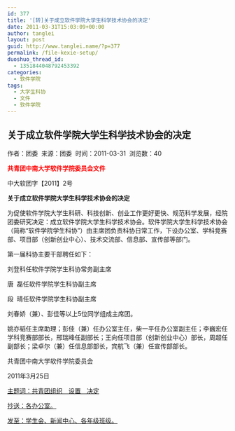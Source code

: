 ```yaml
---
id: 377
title: '[转]关于成立软件学院大学生科学技术协会的决定'
date: 2011-03-31T15:03:09+00:00
author: tanglei
layout: post
guid: http://www.tanglei.name/?p=377
permalink: /file-kexie-setup/
duoshuo_thread_id:
  - 1351844048792453392
categories:
  - 软件学院
tags:
  - 大学生科协
  - 文件
  - 软件学院
---
```

## 关于成立软件学院大学生科学技术协会的决定

<div id="articleInfo">
  作者：团委  来源：团委  时间：2011-03-31  浏览数：40
</div>

<div id="articleText">
  <p>
    <strong><span style="color: #ff0000;">共青团中南大学软件学院委员会文件</span></strong>
  </p>
  
  <p>
    中大软团字【2011】2号
  </p>
  
  <p>
    <strong>关于成立软件学院大学生科学技术协会的决定</strong>
  </p>
  
  <p>
    为促使软件学院大学生科研、科技创新、创业工作更好更快、规范科学发展，经院团委研究决定：成立软件学院大学生科学技术协会。软件学院大学生科学技术协会（简称“软件学院学生科协”）由主席团负责科协日常工作，下设办公室、学科竞赛部、项目部（创新创业中心）、技术交流部、信息部、宣传部等部门。
  </p>
  
  <p>
    第一届科协主要干部聘任如下：
  </p>
  
  <p>
    刘登科任软件学院学生科协常务副主席
  </p>
  
  <p>
    唐  磊任软件学院学生科协副主席
  </p>
  
  <p>
    段  晴任软件学院学生科协副主席
  </p>
  
  <p>
    刘春娇（兼）、彭佳等以上5位同学组成主席团。
  </p>
  
  <p>
    姚亦韬任主席助理；彭佳（兼）任办公室主任，柴一平任办公室副主任；李巍宏任学科竞赛部部长，邢瑞峰任副部长；王向任项目部（创新创业中心）部长，周超任副部长；梁卓尔（兼）任信息部部长，宾航飞（兼）任宣传部部长。
  </p>
  
  <p>
    共青团中南大学软件学院委员会
  </p>
  
  <p>
    2011年3月25日
  </p>
  
  <p>
    <span style="text-decoration: underline;">主题词：</span><span style="text-decoration: underline;">共青团组织　设置　决定</span>
  </p>
  
  <p>
    <span style="text-decoration: underline;">抄送：各办公室。</span>
  </p>
  
  <p>
    <span style="text-decoration: underline;">发至：学生会、新闻中心、各年级班级。</span>
  </p>
</div>